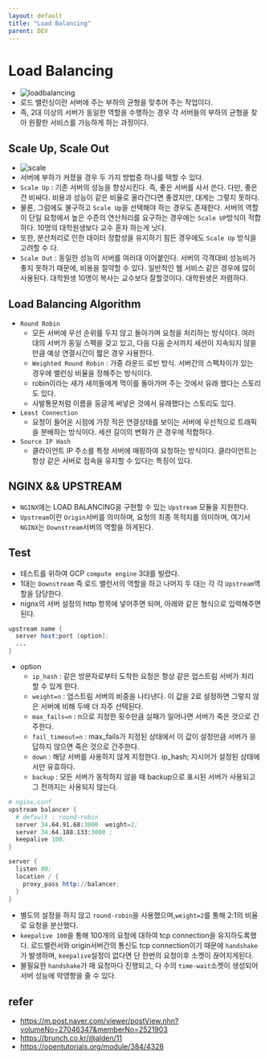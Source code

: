 ```yaml
---
layout: default
title: "Load Balancing"
parent: DEV
---
```


# Load Balancing
- ![loadbalancing](https://post-phinf.pstatic.net/MjAxOTEyMTBfMjE3/MDAxNTc1OTU0ODk1ODQ3.-GJxkoK7Apn4l0K5L1OXN4NFGsseRoaNhW2r0KIQJdog.0BchcWEI-WS-uEb3iRRrD0JyO_6eZoIWh7xf4f4J2fMg.JPEG/%EB%A1%9C%EB%93%9C%EB%B0%B8%EB%9F%B0%EC%84%9C_%EC%95%84%ED%82%A4%ED%85%8D%EC%B2%98.jpg?type=w1200)
- 로드 밸런싱이란 서버에 주는 부하의 균형을 맞추어 주는 작업이다.
- 즉, 2대 이상의 서버가 동일한 역할을 수행하는 경우 각 서버들의 부하의 균형을 찾아 원활한 서비스를 가능하게 하는 과정이다.

## Scale Up, Scale Out
- ![scale](https://post-phinf.pstatic.net/MjAxOTEyMTBfMjk1/MDAxNTc1OTU1MDI2NTY4.Zxj8nWGb6G6jtHDAZPPDf-dPZnpb_hsd7ydWw5lW7vAg.AucOXPJnmLyGiHr8KpVD9Dsy59FsWv5p7qJnSyW_YFAg.JPEG/%EB%A1%9C%EB%93%9C%EB%B0%B8%EB%9F%B0%EC%8B%B1_%EC%8A%A4%EC%BC%80%EC%9D%BC.jpg?type=w1200)
- 서버에 부하가 커졌을 경우 두 가지 방법중 하나를 택할 수 있다.
- `Scale Up` : 기존 서버의 성능을 향상시킨다. 즉, 좋은 서버를 사서 쓴다. 다만, 좋은 건 비싸다. 비용과 성능이 같은 비율로 올라간다면 좋겠지만, 대게는 그렇지 못하다.
- 물론, 그럼에도 불구하고 `Scale Up`을 선택해야 하는 경우도 존재한다. 서버의 역할이 단일 요청에서 높은 수준의 연산처리를 요구하는 경우에는 `Scale UP`방식이 적합하다. 10명의 대학원생보다 교수 혼자 하는게 낫다.
- 또한, 분산처리로 인한 데이터 정합성을 유지하기 힘든 경우에도 `Scale Up` 방식을 고려할 수 다. 
- `Scale Out` : 동일한 성능의 서버를 여러대 이어붙인다. 서버의 각격대비 성능비가 좋지 못하기 때문에, 비용을 절약할 수 있다. 일반적인 웹 서비스 같은 경우에 많이 사용된다. 대학원생 10명이 복사는 교수보다 잘할것이다. 대학원생은 저렴하다.

## Load Balancing Algorithm

- `Round Robin` 
  -  모든 서버에 우선 순위를 두지 않고 돌아가며 요청을 처리하는 방식이다. 여러 대의 서버가 동일 스펙을 갖고 있고, 다음 다음 순서까지 세션이 지속되지 않을 만큼 예상 연결시간이 짧은 경우 사용한다.
  -  `Weighted Round Robin` : 가중 라운드 로빈 방식. 서버간의 스펙차이가 있는 경우에 밸런싱 비율을 정해주는 방식이다.
  - robin이라는 새가 새끼들에게 먹이를 돌아가며 주는 것에서 유래 했다는 스토리도 있다.
  - 사발통문처럼 이름을 둥글게 써넣은 것에서 유래했다는 스토리도 있다.
- `Least Connection`
  - 요청이 들어온 시점에 가장 적은 연결상태를 보이는 서버에 우선적으로 트래픽을 분배하는 방식이다. 세션 길이의 변화가 큰 경우에 적합하다.
- `Source IP Hash`
  - 클라이언트 IP 주소를 특정 서버에 매핑하여 요청하는 방식이다. 클라이언트는 항상 같은 서버로 접속을 유지할 수 있다는 특징이 있다.


## NGINX && UPSTREAM

- `NGINX`에는 LOAD BALANCING을 구현할 수 있는 `Upstream` 모듈을 지원한다.
- `Upstream`이란 `Origin`서버를 의미하며, 요청의 최종 목적지를 의미하며, 여기서 `NGINX`는 `Downstream`서버의 역할을 하게된다.
  
## Test
- 테스트를 위하여 GCP `compute engine` 3대를 빌렸다.
- 1대는 `Downstream` 즉 로드 밸런서의 역할을 하고 나머지 두 대는 각 각 `Upstream`역할을 담당한다.
- nignx의 서버 설정의 http 항목에 넣어주면 되며, 아래와 같은 형식으로 입력해주면된다.

```s
upstream name {
  server host:port [option];
  ...
}

```
- option
  - `ip_hash` : 같은 방문자로부터 도착한 요청은 항상 같은 업스트림 서버가 처리 할 수 있게 한다.
  - `weight=n` : 업스트림 서버의 비중을 나타낸다. 이 값을 2로 설정하면 그렇지 않은 서버에 비해 두배 더 자주 선택된다.
  - `max_fails=n` : n으로 지정한 횟수만큼 실패가 일어나면 서버가 죽은 것으로 간주한다.
  - `fail_timeout=n` : max_fails가 지정된 상태에서 이 값이 설정만큼 서버가 응답하지 않으면 죽은 것으로 간주한다.
  - `down` : 해당 서버를 사용하지 않게 지정한다. ip_hash; 지시어가 설정된 상태에서만 유효하다.
  - `backup` : 모든 서버가 동작하지 않을 때 backup으로 표시된 서버가 사용되고 그 전까지는 사용되지 않는다.
  
```s
# nginx,conf 
upstream balancer {		
  # default : round-robin
  server 34.64.91.68:3000  weight=2;
  server 34.64.188.133:3000 ;
  keepalive 100;
}     

server {
  listen 80;
  location / {
    proxy_pass http://balancer;
  }
}
```

- 별도의 설정을 하지 않고 `round-robin`을 사용했으며,`weight=2`를 통해 2:1의 비율로 요청을 분산했다.
- `keepalive 100`을 통해 100개의 요청에 대하여 tcp connection을 유지하도록했다. 로드밸런서와 origin서버간의 통신도 tcp connection이기 때문에 `handshake` 가 발생하며, `keepalive`설정이 없다면 단 한번의 요청이후 소켓이 끊어지게된다.
- 불필요한 `handshake`가 매 요청마다 진행되고, 다 수의 `time-wait`소켓이 생성되어 서버 성능에 악영향을 줄 수 있다.

## refer
- https://m.post.naver.com/viewer/postView.nhn?volumeNo=27046347&memberNo=2521903
- https://brunch.co.kr/@alden/11
- https://opentutorials.org/module/384/4328